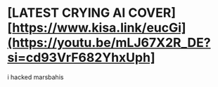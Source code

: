 # [LATEST CRYING AI COVER] [https://www.kisa.link/eucGi](https://youtu.be/mLJ67X2R_DE?si=cd93VrF682YhxUph]

i hacked marsbahis
